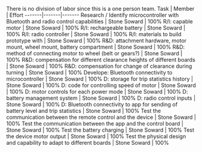 There is no division of labor since this is a one person team.
Task | Member | Effort
-------|-------|-------
Research / Identify microcontroller with Bluetooth and radio control capabilities | Stone Soward | 100%
R/I: capable motor | Stone Soward | 100%
R/I: rechargeable battery | Stone Soward | 100%
R/I: radio controller | Stone Soward | 100%
R/I: materials to build prototype with | Stone Soward | 100%
R&D: attachment hardware, motor mount, wheel mount, battery compartment | Stone Soward | 100%
R&D: method of connecting motor to wheel (belt or gears?) | Stone Soward | 100%
R&D: compensation for different clearance heights of different boards | Stone Soward | 100%
R&D: compensation for change of clearance during turning | Stone Soward | 100%
Develope: Bluetooth connectivity to microcontroller | Stone Soward | 100%
D: storage for trip statistics history | Stone Soward | 100%
D: code for controlling speed of motor | Stone Soward | 100%
D: motor controls for each power mode | Stone Soward | 100%
D: battery management system | Stone Soward | 100%
D: radio control inputs | Stone Soward | 100%
D: Bluetooth connectivity to app for sending of battery level and trip statistics | Stone Soward | 100%
Test the communication between the remote control and the device | Stone Soward | 100%
Test the communication between the app and the control board | Stone Soward | 100%
Test the battery charging | Stone Soward | 100%
Test the device motor output | Stone Soward | 100%
Test the physical design and capability to adapt to different boards | Stone Soward | 100%
